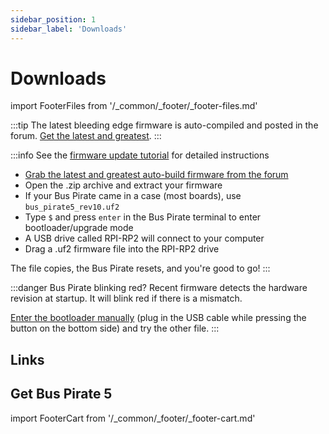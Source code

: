 ```yaml
---
sidebar_position: 1
sidebar_label: 'Downloads'
---
```

 
# Downloads
import FooterFiles from '/_common/_footer/_footer-files.md'

:::tip
The latest bleeding edge firmware is auto-compiled and posted in the forum. [Get the latest and greatest](https://forum.buspirate.com/t/bus-pirate-5-auto-build-main-branch/20/999999).
:::

:::info
See the [firmware update tutorial](tutorial-basics/firmware-update) for detailed instructions
* [Grab the latest and greatest auto-build firmware from the forum](https://forum.buspirate.com/t/bus-pirate-5-auto-build-main-branch/20/999999)
* Open the .zip archive and extract your firmware 
* If your Bus Pirate came in a case (most boards), use ```bus_pirate5_rev10.uf2```
* Type ```$``` and press ```enter``` in the Bus Pirate terminal to enter bootloader/upgrade mode 
* A USB drive called RPI-RP2 will connect to  your computer
* Drag a .uf2 firmware file into the RPI-RP2 drive

The file copies, the Bus Pirate resets, and you're good to go!
:::

:::danger
Bus Pirate blinking red? Recent firmware detects the hardware revision at startup. It will blink red if there is a mismatch.

[Enter the bootloader manually](tutorial-basics/firmware-update#manually) (plug in the USB cable while pressing the button on the bottom side) and try the other file.
:::

## Links

<FooterFiles/>

## Get Bus Pirate 5

import FooterCart from '/_common/_footer/_footer-cart.md' 

<FooterCart/>